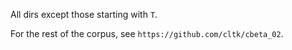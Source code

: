 All dirs except those starting with `T`.

For the rest of the corpus, see `https://github.com/cltk/cbeta_02`.

